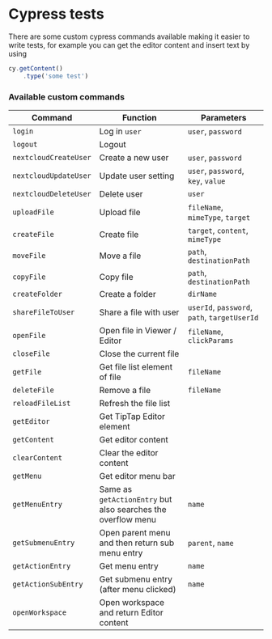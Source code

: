 # Cypress tests
There are some custom cypress commands available making it easier to write tests,
for example you can get the editor content and insert text by using

```js
cy.getContent()
    .type('some test')
```

### Available custom commands
| Command              | Function               | Parameters                          |
| -------------------- | ---------------------- | ----------------------------------- |
| `login`              | Log in `user`          | `user`, `password`                  |
| `logout`             | Logout                 |                                     |
| `nextcloudCreateUser`| Create a new user      | `user`, `password`                  |
| `nextcloudUpdateUser`| Update user setting    | `user`, `password`, `key`, `value`  |
| `nextcloudDeleteUser`| Delete user            | `user`                              |
| `uploadFile`         | Upload file            | `fileName`, `mimeType`, `target`    |
| `createFile`         | Create file            | `target`, `content`, `mimeType`     |
| `moveFile`           | Move a file            | `path`, `destinationPath`           |
| `copyFile`           | Copy file              | `path`, `destinationPath`           |
| `createFolder`       | Create a folder        | `dirName`                           |
| `shareFileToUser`    | Share a file with user | `userId`, `password`, `path`, `targetUserId`|
| `openFile`           | Open file in Viewer / Editor | `fileName`, `clickParams`     |
| `closeFile`          | Close the current file |                                     |
| `getFile`            | Get file list element of file | `fileName`                   |
| `deleteFile`         | Remove a file          | `fileName`                          |
| `reloadFileList`     | Refresh the file list  |                                     |
| `getEditor`          | Get TipTap Editor element |                                  |
| `getContent`         | Get editor content     |                                     |
| `clearContent`       | Clear the editor content |                                   |
| `getMenu`            | Get editor menu bar    |                                     |
| `getMenuEntry`       | Same as `getActionEntry` but also searches the overflow menu | `name` |
| `getSubmenuEntry`    | Open parent menu and then return sub menu entry | `parent`, `name` |
| `getActionEntry`     | Get menu entry         | `name`                              |
| `getActionSubEntry`  | Get submenu entry (after menu clicked) | `name`              |
| `openWorkspace`      | Open workspace and return Editor content |                   |
